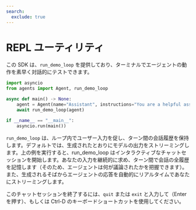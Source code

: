 ```yaml
---
search:
  exclude: true
---
```

# REPL ユーティリティ

この SDK は、`run_demo_loop` を提供しており、ターミナルでエージェントの動作を素早く対話的にテストできます。

  
```python
import asyncio
from agents import Agent, run_demo_loop

async def main() -> None:
    agent = Agent(name="Assistant", instructions="You are a helpful assistant.")
    await run_demo_loop(agent)

if __name__ == "__main__":
    asyncio.run(main())
```

`run_demo_loop` は、ループ内でユーザー入力を促し、ターン間の会話履歴を保持します。デフォルトでは、生成されたとおりにモデルの出力をストリーミングします。上の例を実行すると、run_demo_loop はインタラクティブなチャットセッションを開始します。あなたの入力を継続的に求め、ターン間で会話の全履歴を記憶します（そのため、エージェントは何が議論されたかを把握できます）。また、生成されるそばからエージェントの応答を自動的にリアルタイムであなたにストリーミングします。

このチャットセッションを終了するには、`quit` または `exit` と入力して（Enter を押す）、もしくは Ctrl-D のキーボードショートカットを使用してください。